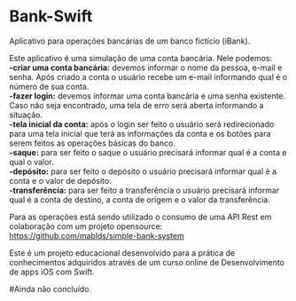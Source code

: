 # Bank-Swift
Aplicativo para operações bancárias de um banco fictício (iBank).

Este aplicativo é uma simulação de uma conta bancária. Nele podemos:  
**-criar uma conta bancária:** devemos informar o nome da pessoa, e-mail e senha. Após criado a conta o usuário recebe um e-mail informando qual é o número de sua conta.  
**-fazer login:** devemos informar uma conta bancária e uma senha existente. Caso não seja encontrado, uma tela de erro será aberta informando a situação.  
**-tela inicial da conta:** após o login ser feito o usuário será redirecionado para uma tela inicial que terá as informações da conta e os botões para serem feitos as operações básicas do banco.  
**-saque:** para ser feito o saque o usuário precisará informar qual é a conta e qual o valor.  
**-depósito:** para ser feito o depósito o usuário precisará informar qual é a conta e o valor de depósito.  
**-transferência:** para ser feito a transferência o usuário precisará informar qual é a conta de destino, a conta de origem e o valor da transferência.  
  
Para as operações está sendo utilizado o consumo de uma API Rest em colaboração com um projeto opensource:  
https://github.com/mablds/simple-bank-system  
  
Este é um projeto educacional desenvolvido para a prática de conhecimentos adquiridos através de um curso online de Desenvolvimento de apps iOS com Swift.  
  
#Ainda não concluído.
